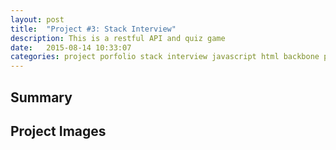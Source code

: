 ```yaml
---
layout: post
title:  "Project #3: Stack Interview"
description: This is a restful API and quiz game 
date:   2015-08-14 10:33:07
categories: project porfolio stack interview javascript html backbone postgresql postrges rails ruby 
---
```


## Summary

## Project Images 

